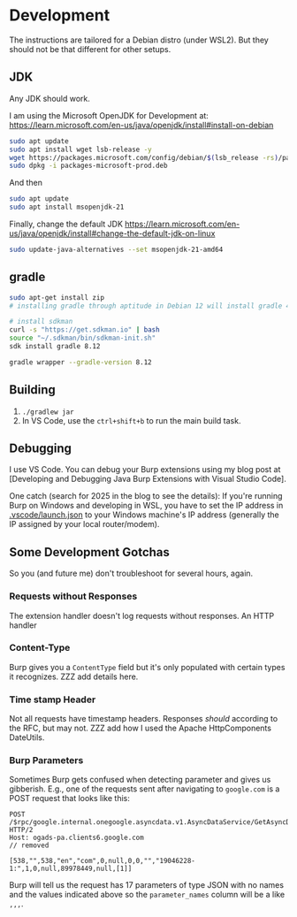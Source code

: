 # Development
The instructions are tailored for a Debian distro (under WSL2). But they should
not be that different for other setups.

## JDK
Any JDK should work.

I am using the Microsoft OpenJDK for Development at:
https://learn.microsoft.com/en-us/java/openjdk/install#install-on-debian

```bash
sudo apt update
sudo apt install wget lsb-release -y
wget https://packages.microsoft.com/config/debian/$(lsb_release -rs)/packages-microsoft-prod.deb -O packages-microsoft-prod.deb
sudo dpkg -i packages-microsoft-prod.deb
```

And then

```bash
sudo apt update
sudo apt install msopenjdk-21
```

Finally, change the default JDK
https://learn.microsoft.com/en-us/java/openjdk/install#change-the-default-jdk-on-linux

```bash
sudo update-java-alternatives --set msopenjdk-21-amd64
```

## gradle

```bash
sudo apt-get install zip
# installing gradle through aptitude in Debian 12 will install gradle 4.4.1 from 2012 :\

# install sdkman
curl -s "https://get.sdkman.io" | bash
source "~/.sdkman/bin/sdkman-init.sh"
sdk install gradle 8.12

gradle wrapper --gradle-version 8.12
```

## Building

1. `./gradlew jar`
2. In VS Code, use the `ctrl+shift+b` to run the main build task.

## Debugging
I use VS Code. You can debug your Burp extensions using my blog post at
[Developing and Debugging Java Burp Extensions with Visual Studio Code].

[debug]: https://parsiya.net/blog/2019-12-02-developing-and-debugging-java-burp-extensions-with-visual-studio-code/

One catch (search for 2025 in the blog to see the details): If you're running
Burp on Windows and developing in WSL, you have to set the IP address in
[.vscode/launch.json](/.vscode/launch.json) to your Windows machine's IP address
(generally the IP assigned by your local router/modem).

## Some Development Gotchas
So you (and future me) don't troubleshoot for several hours, again.

### Requests without Responses
The extension handler doesn't log requests without responses. An HTTP handler

### Content-Type
Burp gives you a `ContentType` field but it's only populated with certain types
it recognizes. ZZZ add details here.

### Time stamp Header
Not all requests have timestamp headers. Responses _should_ according to the
RFC, but may not. ZZZ add how I used the Apache HttpComponents DateUtils.

### Burp Parameters
Sometimes Burp gets confused when detecting parameter and gives us gibberish.
E.g., one of the requests sent after navigating to `google.com` is a POST
request that looks like this:

```
POST /$rpc/google.internal.onegoogle.asyncdata.v1.AsyncDataService/GetAsyncData HTTP/2
Host: ogads-pa.clients6.google.com
// removed

[538,"",538,"en","com",0,null,0,0,"","19046228-1:",1,0,null,89978449,null,[1]]
```

Burp will tell us the request has 17 parameters of type JSON with no names and
the values indicated above so the `parameter_names` column will be a like `,,,`.